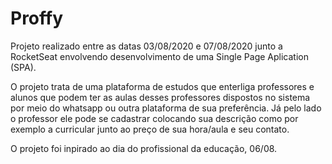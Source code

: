# Proffy

Projeto realizado entre as datas 03/08/2020 e 07/08/2020 junto a RocketSeat envolvendo desenvolvimento de uma Single Page Aplication (SPA).

O projeto trata de uma plataforma de estudos que enterliga professores e alunos que podem ter as aulas desses professores dispostos no sistema por meio do whatsapp ou outra plataforma de sua preferência. Já pelo lado o professor ele pode se cadastrar colocando sua descrição como por exemplo a curricular junto ao preço de sua hora/aula e seu contato.

O projeto foi inpirado ao dia do profissional da educação, 06/08.